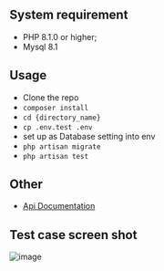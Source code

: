 ## System requirement
- PHP 8.1.0 or higher;
- Mysql 8.1

## Usage
- Clone the repo
- ``composer install``
- ``cd {directory_name}``
- ``cp .env.test .env``
- set up as Database setting into env
- ``php artisan migrate``
- ``php artisan test``

## Other
- <a href="https://documenter.getpostman.com/view/28599192/2s9YkkeNcz" target="_blank">Api Documentation</a>

## Test case screen shot
![image](https://github.com/bhavinS-addweb/accredify-test/assets/122769306/9a0542e0-183f-4f0b-b548-d53ea64649f9)
